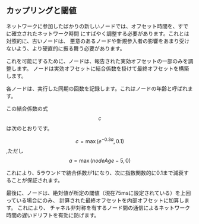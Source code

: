 ## カップリングと閾値 

ネットワークに参加したばかりの新しいノードでは、オフセット時間を、すでに確立されたネットワーク時間
にすばやく調整する必要があります。これとは対照的に、古いノードは、
悪意のあるノードや新規参入者の影響をあまり受けないよう、より硬直的に振る舞う必要があります。


これを可能にするために、ノードは、報告された実効オフセットの一部のみを調整します。
ノードは実効オフセットに結合係数を掛けて最終オフセットを構築します。

各ノードは、実行した同期の回数を記録します。これはノードの年齢と呼ばれます。

この結合係数の式$$c$$は次のとおりです。

$$c=\max(e^{-0.3a},0.1)$$ ,ただし $$ a=\max(nodeAge-5,0)$$

これにより、5ラウンドで結合係数が1になり、次に指数関数的に0.1まで減衰することが保証されます。


最後に、ノードは、絶対値が所定の閾値（現在75msに設定されている）を上回っている場合にのみ、
計算された最終オフセットを内部オフセットに加算します。 これにより、
チャネル非対称を有するノード間の通信によるネットワーク時間の遅いドリフトを有効に防げます。
